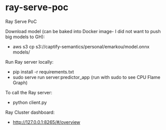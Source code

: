 # ray-serve-poc
Ray Serve PoC

Download model (can be baked into Docker image- I did not want to push big models to GH):
- aws s3 cp s3://captify-semantics/personal/emarkou/model.onnx models/

Run Ray server locally:
- pip install -r requirements.txt 
- sudo serve run server:predictor_app (run with sudo to see CPU Flame Graph)

To call the Ray server:
- python client.py

Ray Cluster dashboard: 
- http://127.0.0.1:8265/#/overview
